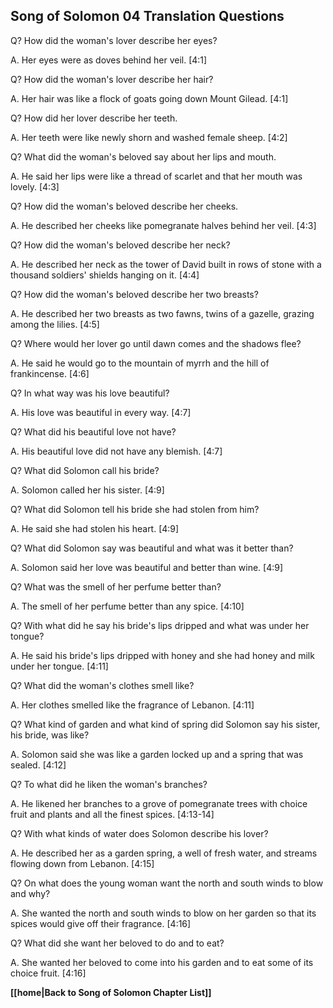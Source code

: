 ## Song of Solomon 04 Translation Questions ##

Q? How did the woman's lover describe her eyes?

A. Her eyes were as doves behind her veil. [4:1]

Q? How did the woman's lover describe her hair?

A. Her hair was like a flock of goats going down Mount Gilead. [4:1]

Q? How did her lover describe her teeth.

A. Her teeth were like newly shorn and washed female sheep. [4:2]

Q? What did the woman's beloved say about her lips and mouth.

A. He said her lips were like a thread of scarlet and that her mouth was lovely. [4:3]

Q? How did the woman's beloved describe her cheeks. 

A. He described her cheeks like pomegranate halves behind her veil. [4:3]

Q? How did the woman's beloved describe her neck?

A. He described her neck as the tower of David built in rows of stone with a thousand soldiers' shields hanging on it. [4:4]

Q? How did the woman's beloved describe her two breasts?

A. He described her two breasts as two fawns, twins of a gazelle, grazing among the lilies. [4:5]

Q? Where would her lover go until dawn comes and the shadows flee?

A. He said he would go to the mountain of myrrh and the hill of frankincense. [4:6]

Q? In what way was his love beautiful?

A. His love was beautiful in every way. [4:7]

Q? What did his beautiful love not have?

A. His beautiful love did not have any blemish. [4:7]

Q? What did Solomon call his bride? 

A. Solomon called her his sister. [4:9]

Q? What did Solomon tell his bride she had stolen from him?

A. He said she had stolen his heart. [4:9]

Q? What did Solomon say was beautiful and what was it better than?

A. Solomon said her love was beautiful and better than wine. [4:9]

Q? What was the smell of her perfume better than?

A. The smell of her perfume better than any spice. [4:10]

Q? With what did he say his bride's lips dripped and what was under her tongue?

A. He said his bride's lips dripped with honey and she had honey and milk under her tongue. [4:11]

Q? What did the woman's clothes smell like?

A. Her clothes smelled like the fragrance of Lebanon. [4:11]

Q? What kind of garden and what kind of spring did Solomon say his sister, his bride, was like?

A. Solomon said she was like a garden locked up and a spring that was sealed. [4:12]

Q? To what did he liken the woman's branches? 

A. He likened her branches to a grove of pomegranate trees with choice fruit and plants and all the finest spices. [4:13-14]

Q? With what kinds of water does Solomon describe his lover?

A. He described her as a garden spring, a well of fresh water, and streams flowing down from Lebanon. [4:15]

Q? On what does the young woman want the north and south winds to blow and why?

A. She wanted the north and south winds to blow on her garden so that its spices would give off their fragrance. [4:16]

Q? What did she want her beloved to do and to eat?

A. She wanted her beloved to come into his garden and to eat some of its choice fruit. [4:16]

__[[home|Back to Song of Solomon Chapter List]]__

